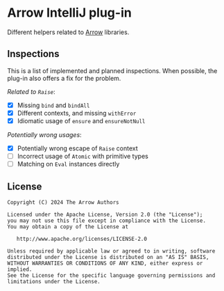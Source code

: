 # Arrow IntelliJ plug-in

Different helpers related to [Arrow](https://arrow-kt.io/) libraries.

## Inspections

This is a list of implemented and planned inspections.
When possible, the plug-in also offers a fix for the problem.

_Related to `Raise`_:
- [X] Missing `bind` and `bindAll`
- [X] Different contexts, and missing `withError`
- [X] Idiomatic usage of `ensure` and `ensureNotNull`

_Potentially wrong usages_:

- [X] Potentially wrong escape of `Raise` context
- [ ] Incorrect usage of `Atomic` with primitive types
- [ ] Matching on `Eval` instances directly

## License

    Copyright (C) 2024 The Arrow Authors

    Licensed under the Apache License, Version 2.0 (the "License");
    you may not use this file except in compliance with the License.
    You may obtain a copy of the License at

       http://www.apache.org/licenses/LICENSE-2.0

    Unless required by applicable law or agreed to in writing, software
    distributed under the License is distributed on an "AS IS" BASIS,
    WITHOUT WARRANTIES OR CONDITIONS OF ANY KIND, either express or implied.
    See the License for the specific language governing permissions and
    limitations under the License.